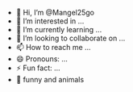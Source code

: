 - 👋 Hi, I’m @Mangel25go
- 👀 I’m interested in ...
- 🌱 I’m currently learning ...
- 💞️ I’m looking to collaborate on ...
- 📫 How to reach me ...
- 😄 Pronouns: ...
- ⚡ Fun fact: ...
- 🤪 funny and animals
<!---
Mangel25go/Mangel25go is a ✨ special ✨ repository because its `README.md` (this file) appears on your GitHub profile.
You can click the Preview link to take a look at your changes.
--->
